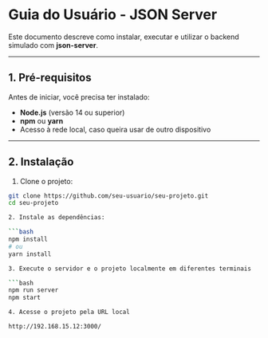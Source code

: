 # Guia do Usuário - JSON Server

Este documento descreve como instalar, executar e utilizar o backend simulado com **json-server**.

---

## 1. Pré-requisitos

Antes de iniciar, você precisa ter instalado:

- **Node.js** (versão 14 ou superior)
- **npm** ou **yarn**
- Acesso à rede local, caso queira usar de outro dispositivo

---

## 2. Instalação

1. Clone o projeto:

````bash
git clone https://github.com/seu-usuario/seu-projeto.git
cd seu-projeto

2. Instale as dependências:

```bash
npm install
# ou
yarn install

3. Execute o servidor e o projeto localmente em diferentes terminais

```bash
npm run server
npm start

4. Acesse o projeto pela URL local

http://192.168.15.12:3000/
````
